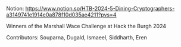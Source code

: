 Notion: https://www.notion.so/HTB-2024-5-Dining-Cryptographers-a3149741e1914e0a878f10d035ae4211?pvs=4

Winners of the Marshall Wace Challenge at Hack the Burgh 2024

Contributors: Souparna, Dugald, Ismaeel, Siddharth, Eren

